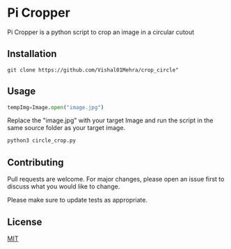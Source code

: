 # Pi Cropper 

Pi Cropper is a python script to crop an image in a circular cutout

## Installation

```
git clone https://github.com/Vishal01Mehra/crop_circle"
```
## Usage

```python
tempImg=Image.open("image.jpg")
```
Replace the "image.jpg" with your target Image and run the script in the same source folder as your target image.
```bash
python3 circle_crop.py
```



## Contributing
Pull requests are welcome. For major changes, please open an issue first to discuss what you would like to change.

Please make sure to update tests as appropriate.

## License
[MIT](https://choosealicense.com/licenses/mit/)
